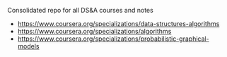 Consolidated repo for all DS&A courses and notes

- https://www.coursera.org/specializations/data-structures-algorithms
- https://www.coursera.org/specializations/algorithms
- https://www.coursera.org/specializations/probabilistic-graphical-models
